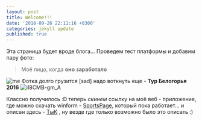 ```yaml
---
layout: post
title: Welcome!!!
date: '2018-09-26 22:11:16 +0300'
categories: jekyll update
published: true
---
```

Эта страница будет вроде блога... 
Проведем тест платформы и добавим пару фото:
> Моё лицо, когда __оно заработало__

![me]({{site.baseurl}}/_posts/me.jpg)
Фотка долго грузится [sad] надо воткнуть еще - __Тур Белогорья 2016__ ![iI8CMB-gm_A]({{site.baseurl}}/_posts/iI8CMB-gm_A.jpg)

Классно получилось :D теперь _скинем_ ссылку на моё веб - приложение, где можно скачать winform - [SportsPage](http://sportspage.azurewebsites.net/), который пока работает... и описан здесь - [ТыК](https://imbman.github.io/2018-10-26-SportsPage.html) , ну везде где только возможно было это описать :)

